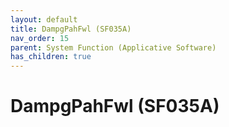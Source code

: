 ```yaml
---
layout: default
title: DampgPahFwl (SF035A)
nav_order: 15
parent: System Function (Applicative Software)
has_children: true
---
```

# DampgPahFwl (SF035A)
